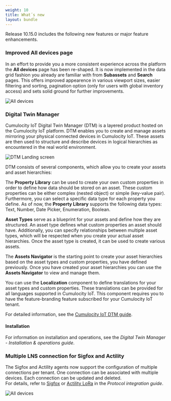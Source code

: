 ```yaml
---
weight: 10
title: What´s new
layout: bundle
---
```


Release 10.15.0 includes the following new features or major feature enhancements.

### Improved All devices page

In an effort to provide you a more consistent experience across the platform the **All devices** page has been re-shaped. It is now implemented in the data grid fashion you already are familiar with from **Subassets** and **Search** pages. This offers improved appearence in various viewport sizes, easier filtering and sorting, pagination option (only for users with global inventory access) and sets solid ground for further improvements.

![All devices](/images/release-notes/devmgmt-devices-alldevices.png)

### Digital Twin Manager

Cumulocity IoT Digital Twin Manager (DTM) is a layered product hosted on the Cumulocity IoT platform. DTM enables you to create and manage assets mirroring your physical connected devices in Cumulocity IoT. These assets are then used to structure and describe devices in logical hierarchies as encountered in the real world environment.

![DTM Landing screen](/images/dtm/landing-screen-dtm.png)

DTM consists of several components, which allow you to create your assets and asset hierarchies:

The **Property Library** can be used to create your own custom properties in order to define how data should be stored on an asset. These custom properties can be either complex (nested object) or simple (key-value pair). Furthermore, you can select a specific data type for each property you define. As of now, the **Property Library** supports the following data types: Text, Number, Date Picker, Enumeration, Boolean.

**Asset Types** serve as a blueprint for your assets and define how they are structured. An asset type defines what custom properties an asset should have. Additionally, you can specify relationships between multiple asset types, which will be respected when you create your actual asset hierarchies. Once the asset type is created, it can be used to create various assets.

The **Assets Navigator** is the starting point to create your asset hierarchies based on the asset types and custom properties, you have defined previously. Once you have created your asset hierarchies you can use the **Assets Navigator** to view and manage them.

You can use the **Localization** component to define translations for your asset types and custom properties. These translations can be provided for all languages supported in Cumulocity IoT. This component requires you to have the feature-branding feature subscribed for your Cumulocity IoT tenant.

For detailed information, see the [Cumulocity IoT DTM guide](/guides/dtm/#overview).

#### Installation

For information on installation and operations, see the *Digital Twin Manager -  Installation & operations guide*.

### Multiple LNS connection for Sigfox and Actility

The Sigfox and Actility agents now support the configuration of multiple connections per tenant. One connection can be associated with multiple devices. Each connection can be updated and deleted.
<br>
For details, refer to [Sigfox](https://cumulocity.com/guides/protocol-integration/sigfox) or [Actility LoRa](https://cumulocity.com/guides/protocol-integration/lora-actility) in the *Protocol integration guide*.

![All devices](/images/release-notes/multiple_lns_connection.png)
